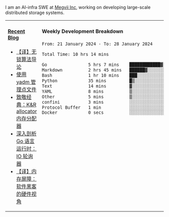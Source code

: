 I am an AI-infra SWE at [Megvii Inc](https://en.megvii.com/), working on developing large-scale distributed storage systems.

<table width="960px">
<tr>
<td valign="top" width="50%">

#### <a href="https://www.kongjun18.me" target="_blank">Recent Blog</a>

<!-- BLOG-POST-LIST:START -->
- [【译】无锁算法导论](https://kongjun18.github.io/posts/2023/07/14/)
- [使用 yadm 管理点文件](https://kongjun18.github.io/posts/2023/04/07/)
- [致敬经典：K&amp;R allocator 内存分配器](https://kongjun18.github.io/posts/2022/12/12/)
- [深入剖析 Go 语言运行时：IO 轮询器](https://kongjun18.github.io/posts/2022/11/21/)
- [【译】内存屏障：软件黑客的硬件视角](https://kongjun18.github.io/posts/2022/11/03/)
<!-- BLOG-POST-LIST:END -->

</td>
<td valign="top" width="50%">

#### Weekly Development Breakdown

<!--START_SECTION:waka-->

```txt
From: 21 January 2024 - To: 28 January 2024

Total Time: 10 hrs 14 mins

Go                5 hrs 7 mins    ████████████▓░░░░░░░░░░░░   50.03 %
Markdown          2 hrs 45 mins   ██████▓░░░░░░░░░░░░░░░░░░   26.96 %
Bash              1 hr 10 mins    ███░░░░░░░░░░░░░░░░░░░░░░   11.46 %
Python            35 mins         █▒░░░░░░░░░░░░░░░░░░░░░░░   05.84 %
Text              14 mins         ▓░░░░░░░░░░░░░░░░░░░░░░░░   02.44 %
YAML              8 mins          ▒░░░░░░░░░░░░░░░░░░░░░░░░   01.37 %
Other             5 mins          ▒░░░░░░░░░░░░░░░░░░░░░░░░   00.89 %
confini           3 mins          ░░░░░░░░░░░░░░░░░░░░░░░░░   00.50 %
Protocol Buffer   1 min           ░░░░░░░░░░░░░░░░░░░░░░░░░   00.23 %
Docker            0 secs          ░░░░░░░░░░░░░░░░░░░░░░░░░   00.12 %
```

<!--END_SECTION:waka-->
</td>
</tr>

</table>
